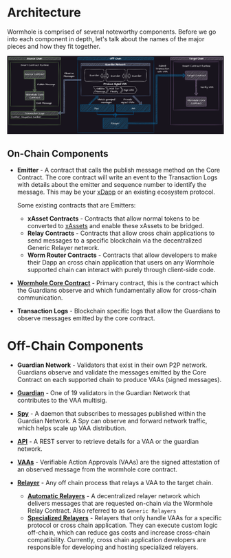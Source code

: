 # Architecture

Wormhole is comprised of several noteworthy components. Before we go into each component in depth, let's talk about the names of the major pieces and how they fit together.

![Detailed Flow](../../.gitbook/assets/core-concepts/detailed-flow.png)

## On-Chain Components

- **Emitter** - A contract that calls the publish message method on the Core Contract. The core contract will write an event to the Transaction Logs with details about the emitter and sequence number to identify the message.  This may be your [xDapp](../reference/glossary.md#xdapp) or an existing ecosystem protocol.

  Some existing contracts that are Emitters:

  - **xAsset Contracts** - Contracts that allow normal tokens to be converted to [xAssets](../glossary.md#xassets) and enable these xAssets to be bridged.
  - **Relay Contracts** - Contracts that allow cross chain applications to send messages to a specific blockchain via the decentralized Generic Relayer network.
  - **Worm Router Contracts** - Contracts that allow developers to make their Dapp an cross chain application that users on any Wormhole supported chain can interact with purely through client-side code.

- [**Wormhole Core Contract**](./core-contracts.md) - Primary contract, this is the contract which the Guardians observe and which fundamentally allow for cross-chain communication. 
- **Transaction Logs** - Blockchain specific logs that allow the Guardians to observe messages emitted by the core contract.



# Off-Chain Components

- **Guardian Network** - Validators that exist in their own P2P network. Guardians observe and validate the messages emitted by the Core Contract on each supported chain to produce VAAs (signed messages).

- [**Guardian**](./guardian.md) - One of 19 validators in the Guardian Network that contributes to the VAA multisig.

- [**Spy**](./spy.md) - A daemon that subscribes to messages published within the Guardian Network. A Spy can observe and forward network traffic, which helps scale up VAA distribution. 

- [**API**](./api.md) - A REST server to retrieve details for a VAA or the guardian network.

- [**VAAs**](./vaa.md) - Verifiable Action Approvals (VAAs) are the signed attestation of an observed message from the wormhole core contract.

- [**Relayer**](./relayer.md) - Any off chain process that relays a VAA to the target chain. 

  - [**Automatic Relayers**](./relayer.md#automatic-relayers) - A decentralized relayer network which delivers messages that are requested on-chain via the Wormhole Relay Contract. Also referred to as `Generic Relayers`
  - [**Specialized Relayers**](./relayer.md#specialized-relayers) - Relayers that only handle VAAs for a specific protocol or cross chain application. They can execute custom logic off-chain, which can reduce gas costs and increase cross-chain compatibility. Currently, cross chain application developers are responsible for developing and hosting specialized relayers.
